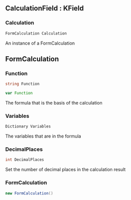 ## CalculationField : KField

### Calculation

```cs
FormCalculation Calculation
```

An instance of a FormCalculation

## FormCalculation

### Function

```cs
string Function
```
```javascript
var Function
```

The formula that is the basis of the calculation

### Variables

```cs
Dictionary Variables
```

The variables that are in the formula

### DecimalPlaces

```cs
int DecimalPlaces
```

Set the number of decimal places in the calculation result

### FormCalculation

```cs
new FormCalculation()
```

